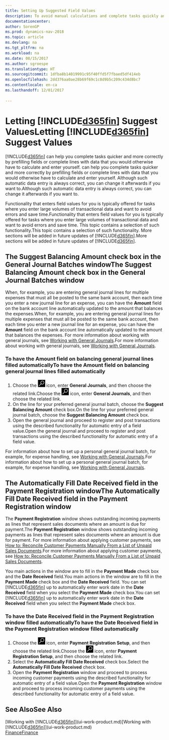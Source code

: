 ```yaml
---
title: Setting Up Suggested Field Values
description: To avoid manual calculations and complete tasks quickly and accurately, you can set up automatic data entry so that Dynamics NAV fills in selected fields.
documentationcenter: 
author: SorenGP
ms.prod: dynamics-nav-2018
ms.topic: article
ms.devlang: na
ms.tgt_pltfrm: na
ms.workload: na
ms.date: 08/15/2017
ms.author: sgroespe
ms.translationtype: HT
ms.sourcegitcommit: 1dfba8b14019991c95f40ffd5f7fbaed5df414eb
ms.openlocfilehash: 2dd376aa0ae28b69f69c1c8d9b5c209c434d8bc7
ms.contentlocale: en-ca
ms.lasthandoff: 12/01/2017

---
```

# <a name="letting-included365finincludesd365finmdmd-suggest-values"></a><span data-ttu-id="d2c06-103">Letting [!INCLUDE[d365fin](includes/d365fin_md.md)] Suggest Values</span><span class="sxs-lookup"><span data-stu-id="d2c06-103">Letting [!INCLUDE[d365fin](includes/d365fin_md.md)] Suggest Values</span></span>
[!INCLUDE[d365fin](includes/d365fin_md.md)]<span data-ttu-id="d2c06-104"> can help you complete tasks quicker and more correctly by prefilling fields or complete lines with data that you would otherwise have to calculate and enter yourself.</span><span class="sxs-lookup"><span data-stu-id="d2c06-104"> can help you complete tasks quicker and more correctly by prefilling fields or complete lines with data that you would otherwise have to calculate and enter yourself.</span></span> <span data-ttu-id="d2c06-105">Although such automatic data entry is always correct, you can change it afterwards if you want to.</span><span class="sxs-lookup"><span data-stu-id="d2c06-105">Although such automatic data entry is always correct, you can change it afterwards if you want to.</span></span>

<span data-ttu-id="d2c06-106">Functionality that enters field values for you is typically offered for tasks where you enter large volumes of transactional data and want to avoid errors and save time.</span><span class="sxs-lookup"><span data-stu-id="d2c06-106">Functionality that enters field values for you is typically offered for tasks where you enter large volumes of transactional data and want to avoid errors and save time.</span></span> <span data-ttu-id="d2c06-107">This topic contains a selection of such functionality.</span><span class="sxs-lookup"><span data-stu-id="d2c06-107">This topic contains a selection of such functionality.</span></span> <span data-ttu-id="d2c06-108">More sections will be added in future updates of [!INCLUDE[d365fin](includes/d365fin_md.md)].</span><span class="sxs-lookup"><span data-stu-id="d2c06-108">More sections will be added in future updates of [!INCLUDE[d365fin](includes/d365fin_md.md)].</span></span>

## <a name="the-suggest-balancing-amount-check-box-in-the-general-journal-batches-window"></a><span data-ttu-id="d2c06-109">The **Suggest Balancing Amount** check box in the **General Journal Batches** window</span><span class="sxs-lookup"><span data-stu-id="d2c06-109">The **Suggest Balancing Amount** check box in the **General Journal Batches** window</span></span>
<span data-ttu-id="d2c06-110">When, for example, you are entering general journal lines for multiple expenses that must all be posted to the same bank account, then each time you enter a new journal line for an expense, you can have the **Amount** field on the bank account line automatically updated to the amount that balances the expenses.</span><span class="sxs-lookup"><span data-stu-id="d2c06-110">When, for example, you are entering general journal lines for multiple expenses that must all be posted to the same bank account, then each time you enter a new journal line for an expense, you can have the **Amount** field on the bank account line automatically updated to the amount that balances the expenses.</span></span> <span data-ttu-id="d2c06-111">For more information about working with general journals, see [Working with General Journals](ui-work-general-journals.md).</span><span class="sxs-lookup"><span data-stu-id="d2c06-111">For more information about working with general journals, see [Working with General Journals](ui-work-general-journals.md).</span></span>

### <a name="to-have-the-amount-field-on-balancing-general-journal-lines-filled-automatically"></a><span data-ttu-id="d2c06-112">To have the **Amount** field on balancing general journal lines filled automatically</span><span class="sxs-lookup"><span data-stu-id="d2c06-112">To have the **Amount** field on balancing general journal lines filled automatically</span></span>
1. <span data-ttu-id="d2c06-113">Choose the ![Search for Page or Report](media/ui-search/search_small.png "Search for Page or Report icon") icon, enter **General Journals**, and then choose the related link.</span><span class="sxs-lookup"><span data-stu-id="d2c06-113">Choose the ![Search for Page or Report](media/ui-search/search_small.png "Search for Page or Report icon") icon, enter **General Journals**, and then choose the related link.</span></span>
2. <span data-ttu-id="d2c06-114">On the line for your preferred general journal batch, choose the **Suggest Balancing Amount** check box.</span><span class="sxs-lookup"><span data-stu-id="d2c06-114">On the line for your preferred general journal batch, choose the **Suggest Balancing Amount** check box.</span></span>
3. <span data-ttu-id="d2c06-115">Open the general journal and proceed to register and post transactions using the described functionality for automatic entry of a field value.</span><span class="sxs-lookup"><span data-stu-id="d2c06-115">Open the general journal and proceed to register and post transactions using the described functionality for automatic entry of a field value.</span></span>       

<span data-ttu-id="d2c06-116">For information about how to set up a personal general journal batch, for example, for expense handling, see [Working with General Journals](ui-work-general-journals.md).</span><span class="sxs-lookup"><span data-stu-id="d2c06-116">For information about how to set up a personal general journal batch, for example, for expense handling, see [Working with General Journals](ui-work-general-journals.md).</span></span>

## <a name="the-automatically-fill-date-received-field-in-the-payment-registration-window"></a><span data-ttu-id="d2c06-117">The **Automatically Fill Date Received** field in the **Payment Registration** window</span><span class="sxs-lookup"><span data-stu-id="d2c06-117">The **Automatically Fill Date Received** field in the **Payment Registration** window</span></span>
<span data-ttu-id="d2c06-118">The **Payment Registration** window shows outstanding incoming payments as lines that represent sales documents where an amount is due for payment.</span><span class="sxs-lookup"><span data-stu-id="d2c06-118">The **Payment Registration** window shows outstanding incoming payments as lines that represent sales documents where an amount is due for payment.</span></span> <span data-ttu-id="d2c06-119">For more information about applying customer payments, see [How to: Reconcile Customer Payments Manually From a List of Unpaid Sales Documents](receivables-how-reconcile-customer-payments-list-unpaid-sales-documents.md).</span><span class="sxs-lookup"><span data-stu-id="d2c06-119">For more information about applying customer payments, see [How to: Reconcile Customer Payments Manually From a List of Unpaid Sales Documents](receivables-how-reconcile-customer-payments-list-unpaid-sales-documents.md).</span></span>

<span data-ttu-id="d2c06-120">You main actions in the window are to fill in the **Payment Made** check box and the **Date Received** field.</span><span class="sxs-lookup"><span data-stu-id="d2c06-120">You main actions in the window are to fill in the **Payment Made** check box and the **Date Received** field.</span></span> <span data-ttu-id="d2c06-121">You can set [!INCLUDE[d365fin](includes/d365fin_md.md)] up to automatically enter work date in the **Date Received** field when you select the **Payment Made** check box.</span><span class="sxs-lookup"><span data-stu-id="d2c06-121">You can set [!INCLUDE[d365fin](includes/d365fin_md.md)] up to automatically enter work date in the **Date Received** field when you select the **Payment Made** check box.</span></span>

### <a name="to-have-the-date-received-field-in-the-payment-registration-window-filled-automatically"></a><span data-ttu-id="d2c06-122">To have the **Date Received** field in the **Payment Registration** window filled automatically</span><span class="sxs-lookup"><span data-stu-id="d2c06-122">To have the **Date Received** field in the **Payment Registration** window filled automatically</span></span>
1. <span data-ttu-id="d2c06-123">Choose the ![Search for Page or Report](media/ui-search/search_small.png "Search for Page or Report icon") icon, enter **Payment Registration Setup**, and then choose the related link.</span><span class="sxs-lookup"><span data-stu-id="d2c06-123">Choose the ![Search for Page or Report](media/ui-search/search_small.png "Search for Page or Report icon") icon, enter **Payment Registration Setup**, and then choose the related link.</span></span>
2. <span data-ttu-id="d2c06-124">Select the **Automatically Fill Date Received** check box.</span><span class="sxs-lookup"><span data-stu-id="d2c06-124">Select the **Automatically Fill Date Received** check box.</span></span>
3. <span data-ttu-id="d2c06-125">Open the **Payment Registration** window and proceed to process incoming customer payments using the described functionality for automatic entry of a field value.</span><span class="sxs-lookup"><span data-stu-id="d2c06-125">Open the **Payment Registration** window and proceed to process incoming customer payments using the described functionality for automatic entry of a field value.</span></span>

## <a name="see-also"></a><span data-ttu-id="d2c06-126">See Also</span><span class="sxs-lookup"><span data-stu-id="d2c06-126">See Also</span></span>
<span data-ttu-id="d2c06-127">[Working with [!INCLUDE[d365fin](includes/d365fin_md.md)]](ui-work-product.md)</span><span class="sxs-lookup"><span data-stu-id="d2c06-127">[Working with [!INCLUDE[d365fin](includes/d365fin_md.md)]](ui-work-product.md)</span></span>  
[<span data-ttu-id="d2c06-128">Finance</span><span class="sxs-lookup"><span data-stu-id="d2c06-128">Finance</span></span>](finance.md)

